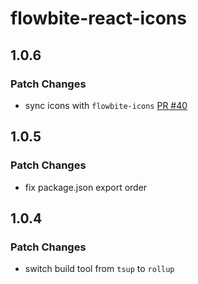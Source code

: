# flowbite-react-icons

## 1.0.6

### Patch Changes

- sync icons with `flowbite-icons` [PR #40](https://github.com/themesberg/flowbite-icons/pull/40)

## 1.0.5

### Patch Changes

- fix package.json export order

## 1.0.4

### Patch Changes

- switch build tool from `tsup` to `rollup`

